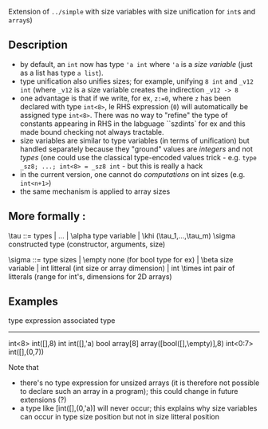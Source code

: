 Extension of `../simple` with size variables with size unification for `int`s and `array`s)

Description
-----------
- by default, an `int` now has type `'a int` where `'a` is a _size variable_ (just as a list has type `a list`). 
- type unification also unifies sizes; for example, unifying `8 int` and `_v12 int` (where `_v12`
is a size variable creates the indirection `_v12 -> 8`
- one advantage is that if we write, for ex, `z:=0`, where `z` has been declared with type
`int<8>`, le RHS expression (`0`) will automatically be assigned type `int<8>`. There was no
way to "refine" the type of constants appearing in RHS in the labguage ``szdints` for ex and this 
made bound checking not always tractable.
- size variables are similar to type variables (in terms of unification) but handled separately
because they "ground" values are _integers_ and not _types_ (one could use the classical
type-encoded values trick - e.g. `type _sz8; ...; int<8> = _sz8 int` - but this is really a
hack
- in the current version, one cannot do _computations_ on int sizes (e.g. `int<n+1>`)
- the same mechanism is applied to array sizes

More formally :
-------------

\tau ::=                                    types
       | ...
       | \alpha                             type variable
       | \khi (\tau_1,...,\tau_m) \sigma    constructed type (constructor, arguments, size)

\sigma ::=                                  type sizes
       | \empty                             none (for bool type for ex)
       | \beta                              size variable
       | int                                litteral (int size or array dimension)
       | int \times int                     pair of litterals (range for int's, dimensions for 2D arrays)

Examples
--------

type expression                   associated type
---------------                   ---------------
int<8>                            int([],8)
int                               int([],'a)
bool array[8]                     array([bool([],\empty)],8)
int<0:7>                          int([],(0,7))

Note that 
- there's no type expression for unsized arrays (it is therefore not possible to declare such an
  array in a program); this could change in future extensions (?)
- a type like [int([],(0,'a)] will never occur; this explains why size variables can occur in type
  size position but not in size litteral position

